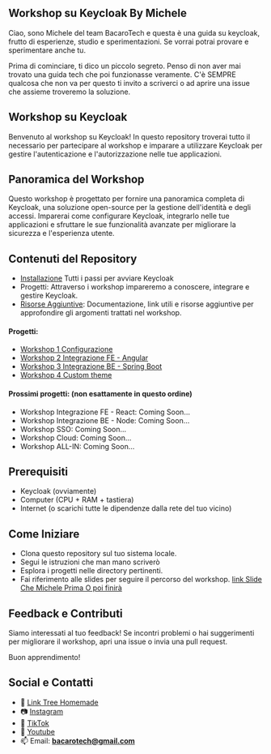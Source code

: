 ## Workshop su Keycloak By Michele

Ciao, sono Michele del team BacaroTech e questa è una guida su keycloak, frutto di esperienze, studio e sperimentazioni. Se vorrai potrai provare e sperimentare anche tu.

Prima di cominciare, ti dico un piccolo segreto. Penso di non aver mai trovato una guida tech che poi funzionasse veramente. C'è SEMPRE qualcosa che non va per questo ti invito a scriverci o ad aprire una issue che assieme troveremo la soluzione.

## Workshop su Keycloak
Benvenuto al workshop su Keycloak! In questo repository troverai tutto il necessario per partecipare al workshop e imparare a utilizzare Keycloak per gestire l'autenticazione e l'autorizzazione nelle tue applicazioni.

## Panoramica del Workshop
Questo workshop è progettato per fornire una panoramica completa di Keycloak, una soluzione open-source per la gestione dell'identità e degli accessi. Imparerai come configurare Keycloak, integrarlo nelle tue applicazioni e sfruttare le sue funzionalità avanzate per migliorare la sicurezza e l'esperienza utente.

## Contenuti del Repository
- [Installazione](doc/setup.md) Tutti i passi per avviare Keycloak
- Progetti: Attraverso i workshop impareremo a conoscere, integrare e gestire Keycloak.
- [Risorse Aggiuntive](doc/documentation.md): Documentazione, link utili e risorse aggiuntive per approfondire gli argomenti trattati nel workshop.

#### Progetti:
- [Workshop 1 Configurazione](doc/workshop1.md)
- [Workshop 2 Integrazione FE - Angular](doc/workshop2.md)
- [Workshop 3 Integrazione BE - Spring Boot](doc/workshop3.md)
- [Workshop 4 Custom theme](doc/workshop4.md)

#### Prossimi progetti: (non esattamente in questo ordine)
- Workshop Integrazione FE - React: Coming Soon...
- Workshop Integrazione BE - Node: Coming Soon...
- Workshop SSO: Coming Soon...
- Workshop Cloud: Coming Soon...
- Workshop ALL-IN: Coming Soon...

## Prerequisiti
- Keycloak (ovviamente)
- Computer (CPU + RAM + tastiera)
- Internet (o scarichi tutte le dipendenze dalla rete del tuo vicino)

## Come Iniziare
- Clona questo repository sul tuo sistema locale.
- Segui le istruzioni che man mano scriverò
- Esplora i progetti nelle directory pertinenti.
- Fai riferimento alle slides per seguire il percorso del workshop. [link Slide Che Michele Prima O poi finirà]()

## Feedback e Contributi
Siamo interessati al tuo feedback! Se incontri problemi o hai suggerimenti per migliorare il workshop, apri una issue o invia una pull request.

Buon apprendimento!

## Social e Contatti
- 🌳 [Link Tree Homemade](https://bacarotech.github.io/)
- 📷 [Instagram](https://www.instagram.com/bacarotech23/)
- 🎵 [TikTok](https://www.tiktok.com/@bacarotech)
- 🎥 [Youtube](https://www.youtube.com/@Bacarotech)
- 📫 Email: **bacarotech@gmail.com**


